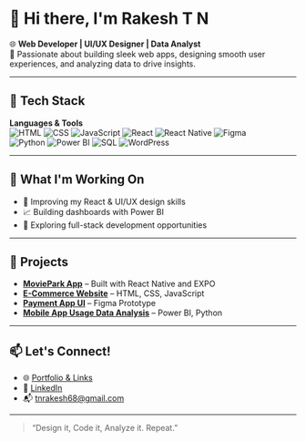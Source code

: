 # 👋 Hi there, I'm Rakesh T N

🌐 **Web Developer | UI/UX Designer | Data Analyst**  
🎯 Passionate about building sleek web apps, designing smooth user experiences, and analyzing data to drive insights.

---

## 🧰 Tech Stack

**Languages & Tools**  
![HTML](https://img.shields.io/badge/HTML5-E34F26?style=flat&logo=html5&logoColor=white)
![CSS](https://img.shields.io/badge/CSS3-1572B6?style=flat&logo=css3&logoColor=white)
![JavaScript](https://img.shields.io/badge/JavaScript-F7DF1E?style=flat&logo=javascript&logoColor=black)
![React](https://img.shields.io/badge/React-20232A?style=flat&logo=react&logoColor=61DAFB)
![React Native](https://img.shields.io/badge/React_Native-20232A?style=flat&logo=react&logoColor=61DAFB)
![Figma](https://img.shields.io/badge/Figma-F24E1E?style=flat&logo=figma&logoColor=white)  
![Python](https://img.shields.io/badge/Python-3776AB?style=flat&logo=python&logoColor=white)
![Power BI](https://img.shields.io/badge/Power%20BI-F2C811?style=flat&logo=powerbi&logoColor=black)
![SQL](https://img.shields.io/badge/SQL-336791?style=flat&logo=postgresql&logoColor=white)
![WordPress](https://img.shields.io/badge/WordPress-21759B?style=flat&logo=wordpress&logoColor=white)

---

## 🧠 What I'm Working On
- 🎯 Improving my React & UI/UX design skills
- 📈 Building dashboards with Power BI
- 🚀 Exploring full-stack development opportunities

---

## 📌 Projects
- **[MoviePark App](https://www.youtube.com/shorts/ou4AFV_X5TE?feature=share)** – Built with React Native and EXPO  
- **[E-Commerce Website](https://subtle-toffee-c03964.netlify.app/)** – HTML, CSS, JavaScript  
- **[Payment App UI](https://www.figma.com/design/whuLauEQRse1r0xey1YygJ/Paysab-Payment-App?node-id=0-1&t=5qqsMh3BjcDoQhGO-1)** – Figma Prototype  
- **[Mobile App Usage Data Analysis](https://medium.com/@rakeshnatarajan369/data-analysis-report-of-mobile-apps-screentime-analysis-05c30e5092b3)** – Power BI, Python  

---

## 📫 Let's Connect!
- 🌐 [Portfolio & Links](https://linktr.ee/rakesh.tn)
- 💼 [LinkedIn](https://linkedin.com/in/yourprofile)
- 📬 tnrakesh68@gmail.com

---

> “Design it, Code it, Analyze it. Repeat.”

